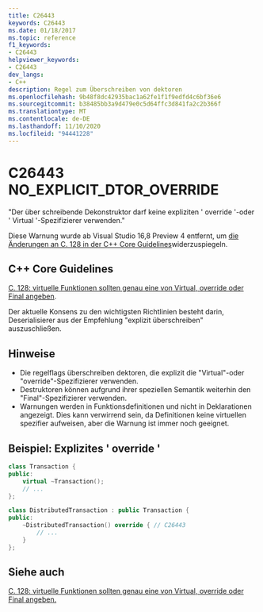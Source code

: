 ```yaml
---
title: C26443
keywords: C26443
ms.date: 01/18/2017
ms.topic: reference
f1_keywords:
- C26443
helpviewer_keywords:
- C26443
dev_langs:
- C++
description: Regel zum Überschreiben von dektoren
ms.openlocfilehash: 9b48f8dc42935bac1a62fe1f1f9edfd4c6bf36e6
ms.sourcegitcommit: b38485bb3a9d479e0c5d64ffc3d841fa2c2b366f
ms.translationtype: MT
ms.contentlocale: de-DE
ms.lasthandoff: 11/10/2020
ms.locfileid: "94441228"
---
```

# <a name="c26443-no_explicit_dtor_override"></a>C26443 NO_EXPLICIT_DTOR_OVERRIDE

"Der über schreibende Dekonstruktor darf keine expliziten ' override '-oder ' Virtual '-Spezifizierer verwenden."

Diese Warnung wurde ab Visual Studio 16,8 Preview 4 entfernt, um [die Änderungen an C. 128 in der C++ Core Guidelines](https://github.com/isocpp/CppCoreGuidelines/pull/1448)widerzuspiegeln.

## <a name="c-core-guidelines"></a>C++ Core Guidelines

[C. 128: virtuelle Funktionen sollten genau eine von Virtual, override oder Final angeben](https://github.com/isocpp/CppCoreGuidelines/blob/master/CppCoreGuidelines.md).

Der aktuelle Konsens zu den wichtigsten Richtlinien besteht darin, Deserialisierer aus der Empfehlung "explizit überschreiben" auszuschließen.

## <a name="notes"></a>Hinweise

- Die regelflags überschreiben dektoren, die explizit die "Virtual"-oder "override"-Spezifizierer verwenden.
- Destruktoren können aufgrund ihrer speziellen Semantik weiterhin den "Final"-Spezifizierer verwenden.
- Warnungen werden in Funktionsdefinitionen und nicht in Deklarationen angezeigt. Dies kann verwirrend sein, da Definitionen keine virtuellen spezifier aufweisen, aber die Warnung ist immer noch geeignet.

## <a name="example-explicit-override"></a>Beispiel: Explizites ' override '

```cpp
class Transaction {
public:
    virtual ~Transaction();
    // ...
};

class DistributedTransaction : public Transaction {
public:
    ~DistributedTransaction() override { // C26443
        // ...
    }
};
```

## <a name="see-also"></a>Siehe auch

[C. 128: virtuelle Funktionen sollten genau eine von Virtual, override oder Final angeben.](https://github.com/isocpp/CppCoreGuidelines/blob/master/CppCoreGuidelines.md)
